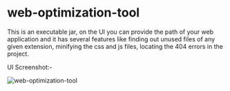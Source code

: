 # web-optimization-tool
This is an executable jar, on the UI you can provide the path of your web application and it has several features like finding out unused files of any given extension,
minifying the css and js files, locating the 404 errors in the project.

UI Screenshot:-

![web-optimization-tool](https://user-images.githubusercontent.com/44796715/53302834-d7476980-3888-11e9-89a4-cc0615f44b89.png)

